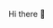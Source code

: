  Hi there 👋

<!--
**Niamul-Kader/Niamul-Kader** is a ✨ _special_ ✨ repository because its `README.md` (this file) appears on your GitHub profile.
🔭 I'm currently doing a Bootcamp on Data Science where I have already completed all the mandatory required tasks where my current progresion is 100% with a 92% grade on average.
- 🌱 I’m currently learning ...I have learned Python in the Bootcamp. Additionally I have learned Data visualization , Natural language processing (NLP), Pandas,Numpy , Jupyter notebook , Machine learning etc.
- 👯 I’m looking to collaborate on ...I am looking to get oppurtunity on Data science. 
- 🤔 I’m looking for help with ...
- 💬 Ask me about ...
- 📫 How to reach me: ...I can be reached on niam.kader@gmail.com
- 😄 Pronouns: ...
- ⚡ Fun fact: ...
-->
